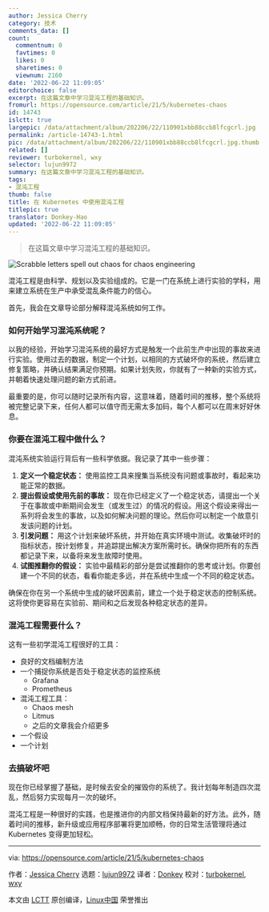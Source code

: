 ```yaml
---
author: Jessica Cherry
category: 技术
comments_data: []
count:
  commentnum: 0
  favtimes: 0
  likes: 0
  sharetimes: 0
  viewnum: 2160
date: '2022-06-22 11:09:05'
editorchoice: false
excerpt: 在这篇文章中学习混沌工程的基础知识。
fromurl: https://opensource.com/article/21/5/kubernetes-chaos
id: 14743
islctt: true
largepic: /data/attachment/album/202206/22/110901xbb88ccb8lfcgcrl.jpg
permalink: /article-14743-1.html
pic: /data/attachment/album/202206/22/110901xbb88ccb8lfcgcrl.jpg.thumb.jpg
related: []
reviewer: turbokernel, wxy
selector: lujun9972
summary: 在这篇文章中学习混沌工程的基础知识。
tags:
- 混沌工程
thumb: false
title: 在 Kubernetes 中使用混沌工程
titlepic: true
translator: Donkey-Hao
updated: '2022-06-22 11:09:05'
---
```



> 
> 在这篇文章中学习混沌工程的基础知识。
> 
> 
> 


![](/data/attachment/album/202206/22/110901xbb88ccb8lfcgcrl.jpg "Scrabble letters spell out chaos for chaos engineering")


混沌工程是由科学、规划以及实验组成的。它是一门在系统上进行实验的学科，用来建立系统在生产中承受混乱条件能力的信心。


首先，我会在文章导论部分解释混沌系统如何工作。


### 如何开始学习混沌系统呢？


以我的经验，开始学习混沌系统的最好方式是触发一个此前生产中出现的事故来进行实验。使用过去的数据，制定一个计划，以相同的方式破坏你的系统，然后建立修复策略，并确认结果满足你预期。如果计划失败，你就有了一种新的实验方式，并朝着快速处理问题的新方式前进。


最重要的是，你可以随时记录所有内容，这意味着，随着时间的推移，整个系统将被完整记录下来，任何人都可以值守而无需太多加码，每个人都可以在周末好好休息。


### 你要在混沌工程中做什么？


混沌系统实验运行背后有一些科学依据。我记录了其中一些步骤：


1. **定义一个稳定状态：** 使用监控工具来搜集当系统没有问题或事故时，看起来功能正常的数据。
2. **提出假设或使用先前的事故：** 现在你已经定义了一个稳定状态，请提出一个关于在事故或中断期间会发生（或发生过）的情况的假设。用这个假设来得出一系列将会发生的事故，以及如何解决问题的理论。然后你可以制定一个故意引发该问题的计划。
3. **引发问题：** 用这个计划来破坏系统，并开始在真实环境中测试。收集破坏时的指标状态，按计划修复，并追踪提出解决方案所需时长。确保你把所有的东西都记录下来，以备将来发生故障时使用。
4. **试图推翻你的假设：** 实验中最精彩的部分是尝试推翻你的思考或计划。你要创建一个不同的状态，看看你能走多远，并在系统中生成一个不同的稳定状态。


确保在你在另一个系统中生成的破坏因素前，建立一个处于稳定状态的控制系统。这将使你更容易在实验前、期间和之后发现各种稳定状态的差异。


### 混沌工程需要什么？


这有一些初学混沌工程很好的工具：


* 良好的文档编制方法
* 一个捕捉你系统是否处于稳定状态的监控系统
	+ Grafana
	+ Prometheus
* 混沌工程工具：
	+ Chaos mesh
	+ Litmus
	+ 之后的文章我会介绍更多
* 一个假设
* 一个计划


### 去搞破坏吧


现在你已经掌握了基础，是时候去安全的摧毁你的系统了。我计划每年制造四次混乱，然后努力实现每月一次的破坏。


混沌工程是一种很好的实践，也是推进你的内部文档保持最新的好方法。此外，随着时间的推移，新升级或应用程序部署将更加顺畅，你的日常生活管理将通过 Kubernetes 变得更加轻松。




---


via: <https://opensource.com/article/21/5/kubernetes-chaos>


作者：[Jessica Cherry](https://opensource.com/users/cherrybomb) 选题：[lujun9972](https://github.com/lujun9972) 译者：[Donkey](https://github.com/Donkey-Hao) 校对：[turbokernel](https://github.com/turbokernel), [wxy](https://github.com/wxy)


本文由 [LCTT](https://github.com/LCTT/TranslateProject) 原创编译，[Linux中国](https://linux.cn/) 荣誉推出